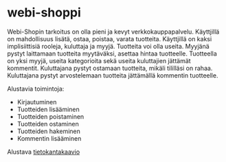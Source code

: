 # webi-shoppi

Webi-Shopin tarkoitus on olla pieni ja kevyt verkkokauppapalvelu. Käyttjillä on mahdollisuus lisätä, ostaa, poistaa, varata tuotteita.
Käyttjillä on kaksi implisiittisiä rooleja, kuluttaja ja myyjä. Tuotteita voi olla useita. Myyjänä pystyt laittamaan tuotteita myytäväksi, asettaa hintaa tuotteelle. Tuotteella on yksi myyjä, useita kategorioita sekä useita kuluttajien jättämät kommentit.
Kuluttajana pystyt ostamaan tuotteita, mikäli tililläsi on rahaa. Kuluttajana pystyt arvostelemaan tuotteita jättämällä kommentin tuotteelle. 

Alustavia toimintoja:
* Kirjautuminen
* Tuotteiden lisääminen
* Tuotteiden poistaminen
* Tuotteiden ostaminen
* Tuotteiden hakeminen
* Kommentin lisääminen

Alustava [tietokantakaavio](https://github.com/nnecklace/webi-shoppi/blob/master/diagrams/diagram.md)
